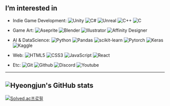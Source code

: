 ## I’m interested in

- Indie Game Development: 
![Unity](https://img.shields.io/badge/Unity-000000?sytle=for-the-badge&logo=Unity&logoColor=white)
![C#](https://img.shields.io/badge/CSharp-239120?sytle=flat-square&logo=CSharp&logoColor=white)
![Unreal](https://img.shields.io/badge/UnrealEngine-0E1128?sytle=flat-square&logo=UnrealEngine&logoColor=white)
![C++](https://img.shields.io/badge/C++-00599C?sytle=flat-square&logo=C++&logoColor=white)
![C](https://img.shields.io/badge/C-A8B9CC?sytle=flat-square&logo=C&logoColor=white)

- Game Art:
![Aseprite](https://img.shields.io/badge/Aseprite-7D929E?sytle=flat-square&logo=Aseprite&logoColor=white)
![Blender](https://img.shields.io/badge/Blender-F5792A?sytle=flat-square&logo=Blender&logoColor=white)
![Illustrator](https://img.shields.io/badge/AdobeIllustrator-FF9A00?sytle=flat-square&logo=AdobeIllustrator&logoColor=white)
![Affinity Designer](https://img.shields.io/badge/AffinityDesigner-1B72BE?sytle=flat-square&logo=AffinityDesigner&logoColor=white)

- AI & DataScience:
![Python](https://img.shields.io/badge/Python-3776AB?sytle=flat-square&logo=Python&logoColor=white)
![Pandas](https://img.shields.io/badge/pandas-150458?sytle=flat-square&logo=pandas&logoColor=white)
![scikit-learn](https://img.shields.io/badge/scikitlearn-F7931E?sytle=flat-square&logo=scikit-learn&logoColor=white)
![Pytorch](https://img.shields.io/badge/PyTorch-EE4C2C?sytle=flat-square&logo=PyTorch&logoColor=white)
![Keras](https://img.shields.io/badge/Keras-D00000?sytle=flat-square&logo=Keras&logoColor=white)
![Kaggle](https://img.shields.io/badge/Kaggle-20BEFF?sytle=flat-square&logo=Kaggle&logoColor=white)

- Web:
![HTML5](https://img.shields.io/badge/HTML5-E34F26?sytle=flat-square&logo=HTML5&logoColor=white)
![CSS3](https://img.shields.io/badge/CSS3-1572B6?sytle=flat-square&logo=CSS3&logoColor=white)
![JavaScript](https://img.shields.io/badge/JavaScript-F7DF1E?sytle=flat-square&logo=JavaScript&logoColor=white)
![React](https://img.shields.io/badge/React-61DAFB?sytle=flat-square&logo=React&logoColor=white)

- Etc:
![Git](https://img.shields.io/badge/Git-F05032?sytle=flat-square&logo=Git&logoColor=white)
![Github](https://img.shields.io/badge/GitHub-181717?sytle=flat-square&logo=GitHub&logoColor=white)
![Discord](https://img.shields.io/badge/Discord-61DAFB?sytle=flat-square&logo=Discord&logoColor=white)
![Youtube](https://img.shields.io/badge/YouTube-FF0000?sytle=flat-square&logo=YouTube&logoColor=white)

---
![Hyeongjun's GitHub stats](https://github-readme-stats.vercel.app/api?username=cherub8128&show_icons=true&theme=onedark)
---
[![Solved.ac프로필](http://mazassumnida.wtf/api/v2/generate_badge?boj=cherub8128)](https://solved.ac/cherub8128)
